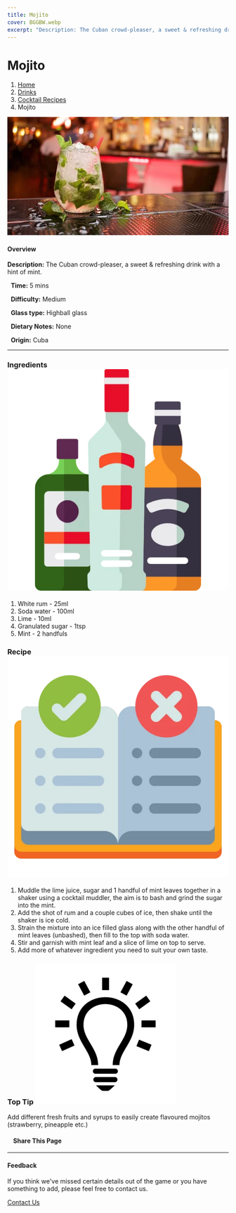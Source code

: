 ```yaml
---
title: Mojito
cover: BGGBW.webp
excerpt: "Description: The Cuban crowd-pleaser, a sweet & refreshing drink with a hint of mint."
---
```


# Mojito

1.  [Home](/)
2.  [Drinks](drinks)
3.  [Cocktail Recipes](drinks/cocktailrecipes)
4.  Mojito

![](images/mojito.webp)

#### Overview

**Description:** The Cuban crowd-pleaser, a sweet & refreshing drink with a hint of mint.

  **Time:** 5 mins

  **Difficulty:** Medium

  **Glass type:** Highball glass

  **Dietary Notes:** None

  **Origin:** Cuba

* * *

### Ingredients ![target](images/liquor.webp)

1.  White rum - 25ml
2.  Soda water - 100ml
3.  Lime - 10ml
4.  Granulated sugar - 1tsp
5.  Mint - 2 handfuls

### Recipe ![target](images/rules.webp)

1.  Muddle the lime juice, sugar and 1 handful of mint leaves together in a shaker using a cocktail muddler, the aim is to bash and grind the sugar into the mint.
2.  Add the shot of rum and a couple cubes of ice, then shake until the shaker is ice cold.
3.  Strain the mixture into an ice filled glass along with the other handful of mint leaves (unbashed), then fill to the top with soda water.
4.  Stir and garnish with mint leaf and a slice of lime on top to serve.
5.  Add more of whatever ingredient you need to suit your own taste.

### Top Tip ![target](images/lightbulb.webp)

Add different fresh fruits and syrups to easily create flavoured mojitos (strawberry, pineapple etc.)

####     Share This Page

[](https://www.facebook.com/sharer/sharer.php?u=beergogglegames.co.uk/Drinks/CocktailRecipes/mojito)[](https://www.instagram.com/direct/new/)[](https://twitter.com/intent/tweet?url=beergogglegames.co.uk/Drinks/CocktailRecipes/mojito)

* * *

#### Feedback

If you think we've missed certain details out of the game or you have something to add, please feel free to contact us.

  
  
  
[Contact Us](contact)

